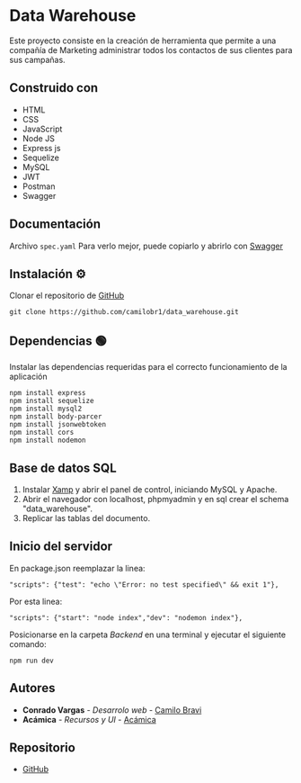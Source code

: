# Data Warehouse

Este proyecto consiste en la creación de herramienta que permite a una compañía de Marketing administrar todos los contactos de sus clientes para sus campañas.

## Construido con 

- HTML
- CSS
- JavaScript
- Node JS
- Express js
- Sequelize
- MySQL
- JWT
- Postman
- Swagger

## Documentación 

Archivo `spec.yaml` Para verlo mejor, puede copiarlo y abrirlo con [Swagger](https://editor.swagger.io/)

## Instalación ⚙

Clonar el repositorio de [GitHub](https://github.com/camilobr1/data_warehouse.git)

```
git clone https://github.com/camilobr1/data_warehouse.git
```

## Dependencias 🟢

Instalar las dependencias requeridas para el correcto funcionamiento de la aplicación

```
npm install express
npm install sequelize
npm install mysql2
npm install body-parcer
npm install jsonwebtoken
npm install cors
npm install nodemon
```

## Base de datos SQL 

1. Instalar [Xamp](https://www.apachefriends.org/es/index.html) y abrir el panel de control, iniciando MySQL y Apache.
2. Abrir el navegador con localhost, phpmyadmin y en sql crear el schema "data_warehouse".
3. Replicar las tablas del documento.

## Inicio del servidor 

En package.json reemplazar la linea:

```
"scripts": {"test": "echo \"Error: no test specified\" && exit 1"},
```

Por esta linea:

```
"scripts": {"start": "node index","dev": "nodemon index"},
```

Posicionarse en la carpeta _Backend_ en una terminal y ejecutar el siguiente comando:

```
npm run dev
```

## Autores 

- **Conrado Vargas** - _Desarrolo web_ - [Camilo Bravi](https://github.com/camilobr1)
- **Acámica** - _Recursos y UI_ - [Acámica](https://github.com/acamica)

## Repositorio 

- [GitHub](https://github.com/camilobr1/data_warehouse.git)

